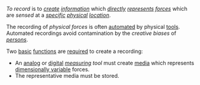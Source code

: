*To record* is to *[create](https://github.com/gcassel/Modular-Organization-Terminology/blob/master/terms/creation.md) [information](https://github.com/gcassel/Modular-Organization-Terminology/blob/master/terms/information.md)* which *[directly](https://github.com/gcassel/Modular-Organization-Terminology/blob/master/terms/direct.md) [represents](https://github.com/gcassel/Modular-Organization-Terminology/blob/master/terms/representation.md) [forces](https://github.com/gcassel/Modular-Organization-Terminology/blob/master/terms/force.md)* which are *sensed* at a *[specific](https://github.com/gcassel/Modular-Organization-Terminology/blob/master/terms/specific.md) [physical](https://github.com/gcassel/Modular-Organization-Terminology/blob/master/terms/physical.md) [location](https://github.com/gcassel/Modular-Organization-Terminology/blob/master/terms/location.md)*.
		
The recording of *physical forces* is often [automated](https://github.com/gcassel/Modular-Organization-Terminology/blob/master/terms/automate.md) by physical [tools](https://github.com/gcassel/Modular-Organization-Terminology/blob/master/terms/tool.md).  Automated recordings avoid contamination by the *creative biases* of *[persons](https://github.com/gcassel/Modular-Organization-Terminology/blob/master/terms/person.md)*.

Two [basic](https://github.com/gcassel/Modular-Organization-Terminology/blob/master/terms/base.md) [functions](https://github.com/gcassel/Modular-Organization-Terminology/blob/master/terms/function.md) are [required](https://github.com/gcassel/Modular-Organization-Terminology/blob/master/terms/require.md) to create a recording:
* An [analog](https://github.com/gcassel/Modular-Organization-Terminology/blob/master/terms/analog.md) or [digital](https://github.com/gcassel/Modular-Organization-Terminology/blob/master/terms/digital.md) *[measuring](https://github.com/gcassel/Modular-Organization-Terminology/blob/master/terms/measure.md) tool* must create [media](https://github.com/gcassel/Modular-Organization-Terminology/blob/master/terms/media.md) which represents [dimensionally variable](https://github.com/gcassel/Modular-Organization-Terminology/blob/master/compound-terms/dimensional-variable.md) forces.
* The representative media must be stored.
